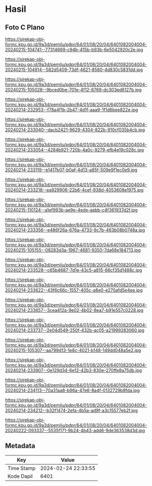 # Hasil

## Foto C Plano

https://sirekap-obj-formc.kpu.go.id/9a3d/pemilu/pdpr/64/01/08/20/04/6401082004004-20240215-104741--77314669-c94b-415b-b93b-6e5042920c2e.jpg

https://sirekap-obj-formc.kpu.go.id/9a3d/pemilu/pdpr/64/01/08/20/04/6401082004004-20240215-104914--582d5409-73df-4621-8580-4d830c5831dd.jpg

https://sirekap-obj-formc.kpu.go.id/9a3d/pemilu/pdpr/64/01/08/20/04/6401082004004-20240215-105028--9bced0be-701e-4f12-8769-dc303ed6127b.jpg

https://sirekap-obj-formc.kpu.go.id/9a3d/pemilu/pdpr/64/01/08/20/04/6401082004004-20240214-232953--f78a4f1b-2b47-4d1f-aaa9-1f1d6bee822e.jpg

https://sirekap-obj-formc.kpu.go.id/9a3d/pemilu/pdpr/64/01/08/20/04/6401082004004-20240214-233040--dacb2421-9629-4304-822b-910cf035b4cb.jpg

https://sirekap-obj-formc.kpu.go.id/9a3d/pemilu/pdpr/64/01/08/20/04/6401082004004-20240214-233054--4284b921-720b-4a0c-9279-efb4e19c028c.jpg

https://sirekap-obj-formc.kpu.go.id/9a3d/pemilu/pdpr/64/01/08/20/04/6401082004004-20240214-233119--e1417b07-b0af-4d13-a85f-509e9f1ec0e9.jpg

https://sirekap-obj-formc.kpu.go.id/9a3d/pemilu/pdpr/64/01/08/20/04/6401082004004-20240214-233218--ea929906-22b6-4cef-938d-4053608e1975.jpg

https://sirekap-obj-formc.kpu.go.id/9a3d/pemilu/pdpr/64/01/08/20/04/6401082004004-20240215-110124--a1ef993b-ae9e-4ede-aabb-c4f361937d2f.jpg

https://sirekap-obj-formc.kpu.go.id/9a3d/pemilu/pdpr/64/01/08/20/04/6401082004004-20240214-233356--e486f26a-676a-4733-9c7b-463b08b0748a.jpg

https://sirekap-obj-formc.kpu.go.id/9a3d/pemilu/pdpr/64/01/08/20/04/6401082004004-20240215-105155--08283d3a-1967-4681-9350-7da68e184713.jpg

https://sirekap-obj-formc.kpu.go.id/9a3d/pemilu/pdpr/64/01/08/20/04/6401082004004-20240214-233528--c65b4687-7d1e-43c5-a815-66cf35d1488c.jpg

https://sirekap-obj-formc.kpu.go.id/9a3d/pemilu/pdpr/64/01/08/20/04/6401082004004-20240214-233622--43f6c66c-1557-405c-a8e0-e270afd5e4ee.jpg

https://sirekap-obj-formc.kpu.go.id/9a3d/pemilu/pdpr/64/01/08/20/04/6401082004004-20240214-233657--3cea412a-9e02-4b02-8ea7-b91e557c0228.jpg

https://sirekap-obj-formc.kpu.go.id/9a3d/pemilu/pdpr/64/01/08/20/04/6401082004004-20240214-233737--2e04d549-250f-432b-ac05-a21999283060.jpg

https://sirekap-obj-formc.kpu.go.id/9a3d/pemilu/pdpr/64/01/08/20/04/6401082004004-20240215-105307--aa799d13-1e8c-4021-b148-149dd048a5e2.jpg

https://sirekap-obj-formc.kpu.go.id/9a3d/pemilu/pdpr/64/01/08/20/04/6401082004004-20240214-233907--0e129d34-6e12-42b3-830e-270ffe8a75db.jpg

https://sirekap-obj-formc.kpu.go.id/9a3d/pemilu/pdpr/64/01/08/20/04/6401082004004-20240214-234113--70a31aa8-b96a-47e6-8a4f-0132729b8fda.jpg

https://sirekap-obj-formc.kpu.go.id/9a3d/pemilu/pdpr/64/01/08/20/04/6401082004004-20240214-234212--b32f1474-2efa-4b5a-ad9f-a3c15577eb2f.jpg

https://sirekap-obj-formc.kpu.go.id/9a3d/pemilu/pdpr/64/01/08/20/04/6401082004004-20240222-093337--5535f171-9b24-4b43-add6-9de363538d3d.jpg


## Metadata

| Key        | Value               |
| ---------- | ------------------- |
| Time Stamp | 2024-02-24 22:33:55 |
| Kode Dapil | 6401                |



